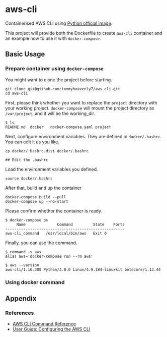 # aws-cli

Containerised AWS CLI using [Python official image](https://hub.docker.com/_/python).

This project will provide both the Dockerfile to create `aws-cli` container and an example how to use it with `docker-compose`.

## Basic Usage

### Prepare container using `docker-compose`

You might want to clone the project before starting.

```shellscript
git clone git@github.com:tommyheavenly7/aws-cli.git
cd aws-cli
```

First, please think whether you want to replace the `project` directory with your working project. `docker-compose` will mount the project directory as `/var/project`, and it will be the working_dir.

``` shellscript
$ ls
README.md  docker   docker-compose.yaml project
```

Next, configure environment variables. They are defined in `docker/.bashrc`. You can edit it as you like.

```shellscript
cp docker/.bashrc.dist docker/.bashrc

## Edit the .bashrc
```

Load the environment variables you defined.

```shellscript
source docker/.bashrc
```

After that, build and up the container

```shellscript
docker-compose build --pull
docker-compose up --no-start
```

Please confirm whether the container is ready.

```shellscript
$ docker-compose ps
     Name              Command         State    Ports
-----------------------------------------------------
aws-cli_command   /usr/local/bin/aws   Exit 0
```

Finally, you can use the command.

```shellscript
$ command -v aws
alias aws='docker-compose run --rm aws'

$ aws --version
aws-cli/1.16.308 Python/3.8.0 Linux/4.9.184-linuxkit botocore/1.13.44
```

### Using docker command

## Appendix

### References

- [AWS CLI Command Reference](https://docs.aws.amazon.com/cli/latest/reference/)
- [User Guide: Configuring the AWS CLI](https://docs.aws.amazon.com/cli/latest/userguide/cli-chap-configure.html)